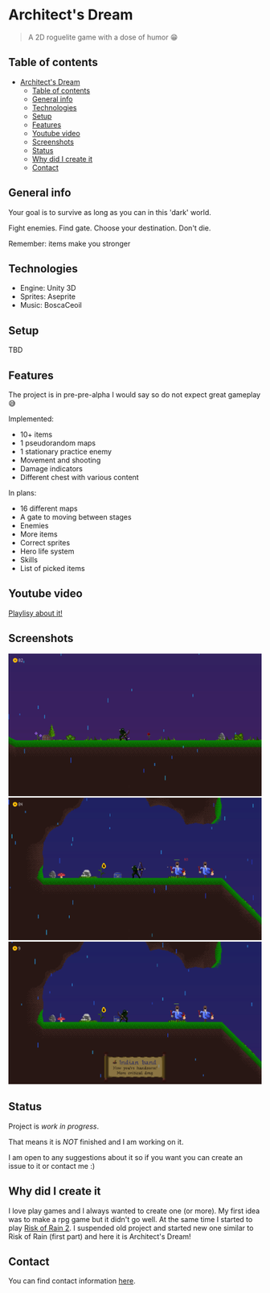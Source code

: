# Architect's Dream

> A 2D roguelite game with a dose of humor :grin:

## Table of contents

- [Architect's Dream](#architects-dream)
  - [Table of contents](#table-of-contents)
  - [General info](#general-info)
  - [Technologies](#technologies)
  - [Setup](#setup)
  - [Features](#features)
  - [Youtube video](#youtube-video)
  - [Screenshots](#screenshots)
  - [Status](#status)
  - [Why did I create it](#why-did-i-create-it)
  - [Contact](#contact)

## General info

Your goal is to survive as long as you can in this 'dark' world.

Fight enemies. Find gate. Choose your destination. Don't die.

Remember: items make you stronger

## Technologies

* Engine: Unity 3D
* Sprites: Aseprite
* Music: BoscaCeoil

## Setup

TBD

## Features

The project is in pre-pre-alpha I would say so do not expect great gameplay :sweat_smile:

Implemented:

* 10+ items
* 1 pseudorandom maps
* 1 stationary practice enemy
* Movement and shooting
* Damage indicators
* Different chest with various content

In plans:

* 16 different maps
* A gate to moving between stages
* Enemies
* More items
* Correct sprites
* Hero life system
* Skills
* List of picked items

## Youtube video

[Playlisy about it!](https://www.youtube.com/watch?v=FwzFYSictSQ&list=PL38UXmZq3xXmpF_ji6-UATfILLv2F2PDx)

## Screenshots

![Screenshot 1](./ReadMeIMG/Screen1.png)
![Screenshot 2](./ReadMeIMG/Screen2.png)
![Screenshot 3](./ReadMeIMG/Screen3.png)

## Status

Project is _work in progress_.

That means it is _NOT_ finished and I am working on it.

I am open to any suggestions about it so if you want you can create an issue to it or contact me :)

## Why did I create it

I love play games and I always wanted to create one (or more). My first idea was to make a rpg game but it didn't go well. At the same time I started to play [Risk of Rain 2](https://www.riskofrain.com/). I suspended old project and started new one similar to Risk of Rain (first part) and here it is Architect's Dream!

## Contact

You can find contact information [here](https://jacek-jendrzejewski.azurewebsites.net/Contact).
